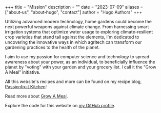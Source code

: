 +++
title = "Mission"
description = ""
date = "2023-07-09"
aliases = ["about-us", "about-hugo", "contact"]
author = "Hugo Authors"
+++

Utilizing advanced modern technology, home gardens could become the next powerful weapons against climate change. From harnessing smart irrigation systems that optimize water usage to exploring climate-resilient crop varieties that stand tall against the elements, I'm dedicated to uncovering the innovative ways in which agritech can transform our gardening practices to the health of the planet.

I aim to use my passion for computer science and technology to spread awareness about your power, as an individual, to beneficially influence the planet by "voting" with your garden and your grocery list. I call it the "Grow A Meal" initiative. 

All this website's recipes and more can be found on my recipe blog, [Passionfruit Kitchen](https://passionfruitkitchen.com)!

Read more about [Grow A Meal](https://github.com/gohugoio).

Explore the code for this website on [my GitHub profile](https://github.com/kchenturtles/gardenforchange).